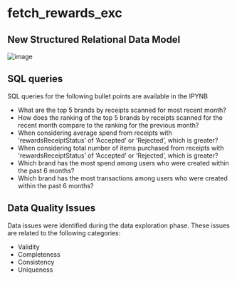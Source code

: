 # fetch_rewards_exc
## New Structured Relational Data Model
![image](https://github.com/user-attachments/assets/aa6575bc-266c-41de-9e9f-941d182775a8)

## SQL queries
SQL queries for the following bullet points are available in the IPYNB
- What are the top 5 brands by receipts scanned for most recent month?
- How does the ranking of the top 5 brands by receipts scanned for the recent month compare to the ranking for the previous month?
- When considering average spend from receipts with 'rewardsReceiptStatus’ of ‘Accepted’ or ‘Rejected’, which is greater?
- When considering total number of items purchased from receipts with 'rewardsReceiptStatus’ of ‘Accepted’ or ‘Rejected’, which is greater?
- Which brand has the most spend among users who were created within the past 6 months?
- Which brand has the most transactions among users who were created within the past 6 months?

## Data Quality Issues
Data issues were identified during the data exploration phase. These issues are related to the following categories:
- Validity
- Completeness
- Consistency
- Uniqueness
